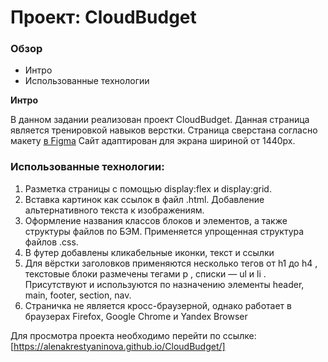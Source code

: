 # Проект: CloudBudget

### Обзор
* Интро
* Использованные технологии

**Интро**

В данном задании реализован проект CloudBudget.
Данная страница является тренировкой навыков верстки.
Страница сверстана согласно макету [в Figma](https://www.figma.com/file/8F2q7k4Y15PJEc1aFTyO0g/CloudBudget-Freebie?node-id=1%3A2)
Сайт адаптирован для экрана шириной от 1440px.

### Использованные технологии:
1. Разметка страницы с помощью display:flex и display:grid.
2. Вставка картинок как ссылок в файл .html. Добавление альтернативного текста к изображениям.
3. Оформление названия классов блоков и элементов, а также структуры файлов по БЭМ. Применяется упрощенная структура файлов .css.
4. В футер добавлены кликабельные иконки, текст и ссылки
5. Для вёрстки заголовков применяются несколько тегов от h1 до h4 , текстовые блоки размечены тегами p , списки — ul и li . Присутствуют и используются по назначению элементы header, main, footer, section, nav.
6. Страничка не является кросс-браузерной, однако работает в браузерах Firefox, Google Chrome и Yandex Browser

Для просмотра проекта необходимо перейти по ссылке: [https://alenakrestyaninova.github.io/CloudBudget/]
